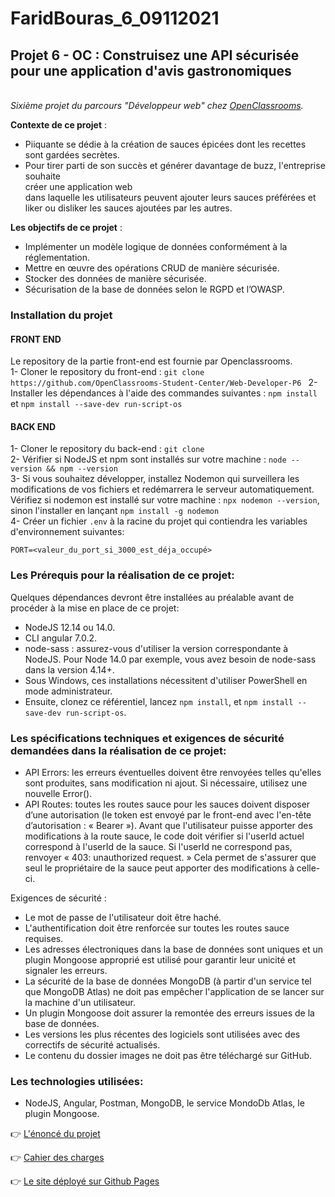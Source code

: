 # FaridBouras_6_09112021
## **Projet 6 - OC : Construisez une API sécurisée pour une application d'avis gastronomiques**

<br>_Sixième projet du parcours "Développeur web" chez [OpenClassrooms](https://openclassrooms.com/fr/paths/185/projects/676/assignment)._</br>

**Contexte de ce projet** : 

- Piiquante se dédie à la création de sauces épicées dont les recettes sont gardées
secrètes. 
- Pour tirer parti de son succès et générer davantage de buzz, l'entreprise
souhaite <br>créer une application web</br> dans laquelle les utilisateurs peuvent ajouter
leurs sauces préférées et liker ou disliker les sauces ajoutées par les autres.

**Les objectifs de ce projet** : 

- Implémenter un modèle logique de données conformément à la réglementation.
- Mettre en œuvre des opérations CRUD de manière sécurisée.
- Stocker des données de manière sécurisée.
- Sécurisation de la base de données selon le RGPD et l’OWASP.

### Installation du projet

#### **FRONT END**
Le repository de la partie front-end est fournie par Openclassrooms. \
1- Cloner le repository du front-end : `git clone https://github.com/OpenClassrooms-Student-Center/Web-Developer-P6
`
2- Installer les dépendances à l'aide des commandes suivantes : `npm install` et `npm install --save-dev run-script-os`

#### **BACK END**
1- Cloner le repository du back-end : `git clone ` \
2- Vérifier si NodeJS et npm sont installés sur votre machine : `node --version && npm --version` \
3- Si vous souhaitez développer, installez Nodemon qui surveillera les modifications de vos fichiers et redémarrera le serveur automatiquement. Vérifiez si nodemon est installé sur votre machine : `npx nodemon --version`, sinon l'installer en lançant `npm install -g nodemon` \
4- Créer un fichier `.env` à la racine du projet qui contiendra les variables d'environnement suivantes:
```
PORT=<valeur_du_port_si_3000_est_déja_occupé>
```

### **Les Prérequis pour la réalisation de ce projet**:

Quelques dépendances devront être installées au préalable avant de procéder à la mise en place de ce projet:

- NodeJS 12.14 ou 14.0.
- CLI angular 7.0.2.
- node-sass : assurez-vous d'utiliser la version correspondante à NodeJS. Pour Node 14.0 par exemple, vous avez besoin de node-sass dans la version 4.14+.
- Sous Windows, ces installations nécessitent d'utiliser PowerShell en mode administrateur.
- Ensuite, clonez ce référentiel, lancez `npm install`, et `npm install --save-dev run-script-os`.
### **Les spécifications techniques et exigences de sécurité demandées dans la réalisation de ce projet**:

- API Errors: les erreurs éventuelles doivent être renvoyées telles qu'elles sont produites, sans
modification ni ajout. Si nécessaire, utilisez une nouvelle Error().
- API Routes: toutes les routes sauce pour les sauces doivent disposer d’une autorisation (le
token est envoyé par le front-end avec l'en-tête d’autorisation : « Bearer <token> »).
Avant que l'utilisateur puisse apporter des modifications à la route sauce, le code
doit vérifier si l'userId actuel correspond à l'userId de la sauce. Si l'userId ne
correspond pas, renvoyer « 403: unauthorized request. » Cela permet de s'assurer
que seul le propriétaire de la sauce peut apporter des modifications à celle-ci.

Exigences de sécurité :
- Le mot de passe de l'utilisateur doit être haché.
- L'authentification doit être renforcée sur toutes les routes sauce requises.
- Les adresses électroniques dans la base de données sont uniques et un
plugin Mongoose approprié est utilisé pour garantir leur unicité et signaler
les erreurs.
- La sécurité de la base de données MongoDB (à partir d'un service tel que
MongoDB Atlas) ne doit pas empêcher l'application de se lancer sur la
machine d'un utilisateur.
- Un plugin Mongoose doit assurer la remontée des erreurs issues de la base
de données.
- Les versions les plus récentes des logiciels sont utilisées avec des correctifs
de sécurité actualisés.
- Le contenu du dossier images ne doit pas être téléchargé sur GitHub.
### **Les technologies utilisées**:

- NodeJS, Angular, Postman, MongoDB, le service MondoDb Atlas, le plugin Mongoose.


👉 [L'énoncé du projet](https://openclassrooms.com/fr/paths/185/projects/638/assignment)

👉 [Cahier des charges](https://s3.eu-west-1.amazonaws.com/course.oc-static.com/projects/DWJ_FR_P6/Requirements_DW_P6.pdf)

👉 [Le site déployé sur Github Pages]()
